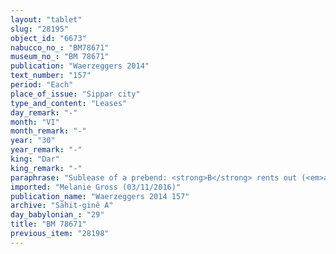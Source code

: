 ```yaml
---
layout: "tablet"
slug: "28195"
object_id: "6673"
nabucco_no_: "BM78671"
museum_no_: "BM 78671"
publication: "Waerzeggers 2014"
text_number: "157"
period: "Each"
place_of_issue: "Sippar city"
type_and_content: "Leases"
day_remark: "-"
month: "VI"
month_remark: "-"
year: "30"
year_remark: "-"
king: "Dar"
king_remark: "-"
paraphrase: "Sublease of a prebend: <strong>B</strong> rents out (<em>ana ebūri nadānu</em>) to <strong>C</strong> the income of the prebend of the temple enterer (<em>isiq</em> <em>ērib bītūti</em>) before (<em>ina mahar</em>) &Scaron;ama&scaron;, whose ultimate owner is <strong>A</strong>, for 16 shekels of silver. The income in question comprises 0;0.0.3 kor (3 l) of bread, 0;0.0.3 kor (3 l) of beer and 2 meat portions (<em>pīru &scaron;a &scaron;īri</em>). <strong>C</strong> will give 0;0.3 kor (18 l) of dates to the sub-lessor <strong>B</strong>. This is apart from (<em>elat</em>) the document (<em>u&rsquo;iltu</em>) of <strong>B</strong> at the disposal of <strong>C</strong>. 3 witnesses and the scribe.<br /> &nbsp;<br /> <strong>A</strong> = Ubār-Nab&ucirc;-ittannu/Eppē&scaron;-ilī; <strong>B</strong> = Bēl-nāṣir/Bēl-uballiṭ//Ṣāhit-gin&ecirc;; <strong>C</strong> = Nidintu/Sūqāya//Ile&rsquo;i-Marduk; Scribe = Iddin-Bēl//&Scaron;ang&ucirc;-&Scaron;ama&scaron;<br /> &nbsp;"
imported: "Melanie Gross (03/11/2016)"
publication_name: "Waerzeggers 2014 157"
archive: "Ṣāhit-ginê A"
day_babylonian_: "29"
title: "BM 78671"
previous_item: "28198"
---
```

